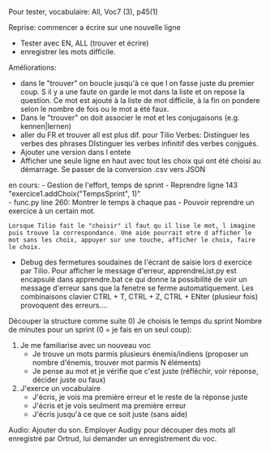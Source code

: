 Pour tester, vocabulaire: All, Voc7 (3), p45(1)

Reprise: 
commencer a écrire sur une nouvelle ligne
- Tester avec EN, ALL (trouver et écrire)
- enregistrer les mots difficile.
  
Améliorations:
- dans le "trouver" on boucle jusqu'à ce que l on fasse juste du premier coup. S il y a une faute on garde le mot dans la liste et on repose la question. Ce mot est ajouté à la liste de mot difficile, à la fin on pondere selon le nombre de fois ou le mot a été faux.
- Dans le "trouver" on doit associer le mot et les conjugaisons (e.g. kennen|lernen)
- aller du FR et trouver all est plus dif. pour Tilio
    Verbes:
        Distinguer les verbes des phrases
        DIstinguer les verbes infinitif des verbes conjgués.
- Ajouter une version dans l entete
- Afficher une seule ligne en haut avec tout les choix qui ont été choisi au démarrage.
Se passer de la conversion .csv vers JSON
 
en cours:
    - Gestion de l'effort, temps de sprint - Reprendre ligne 143 "exercice1.addChoix("TempsSprint", 1)"  
    - func.py line 260: Montrer le temps à chaque pas
    - Pouvoir reprendre un exercice à un certain mot. 

    Lorsque Tilio fait le "choisir" il faut qu il lise le mot, l imagine puis trouve la correspondance. Une aide pourrait etre d afficher le mot sans les choix, appuyer sur une touche, afficher le choix, faire le choix. 

- Debug des fermetures soudaines de l'écrant de saisie lors d exercice par Tilio.
    Pour afficher le message d'erreur, apprendreList.py est encapsulé dans apprendre.bat ce qui donne la possibilité de voir un message d'erreur sans que la fenetre se ferme automatiquement. Les combinaisons clavier CTRL + T, CTRL + Z, CTRL + ENter (plusieur fois) provoquent des erreurs....

Découper la structure comme suite
0) Je choisis le temps du sprint
    Nombre de minutes pour un sprint (0 = je fais en un seul coup): 
1) Je me familiarise avec un nouveau voc
    - Je trouve un mots parmis plusieurs énemis/indiens (proposer un nombre d'énemis, trouver mot parmis N éléments)
    - Je pense au mot et je vérifie que c'est juste (réfléchir, voir réponse, décider juste ou faux)
2) J'exerce un vocabulaire
    - J'écris, je vois ma première erreur et le reste de la réponse juste
    - J'écris et je vois seulment ma première erreur
    - J'écris jusqu'à ce que ce soit juste (sans aide) 

Audio:
Ajouter du son. Employer Audigy pour découper des mots all enregistré par Ortrud,  lui demander un enregistrement du voc.
